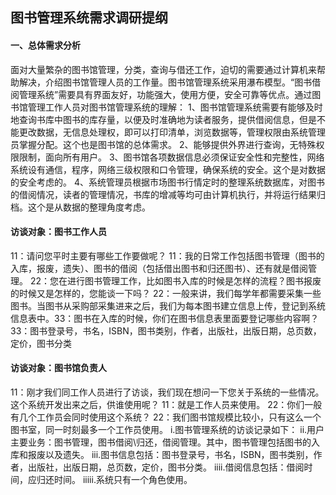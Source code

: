 ## 图书管理系统需求调研提纲

#### **一、总体需求分析**

面对大量繁杂的图书馆管理，分类，查询与借还工作，迫切的需要通过计算机来帮助解决，介绍图书馆管理人员的工作量。图书馆管理系统采用瀑布模型。“图书借阅管理系统”需要具有界面友好，功能强大，使用方便，安全可靠等优点。通过图书馆管理工作人员对图书馆管理系统的理解：
1、图书馆管理系统需要有能够及时地查询书库中图书的库存量，以便及时准确地为读者服务，提供借阅信息，但是不能更改数据，无信息处理权，即可以打印清单，浏览数据等，管理权限由系统管理员掌握分配。这个也是图书馆的总体需求。
2、能够提供外界进行查询，无特殊权限限制，面向所有用户。
3、图书馆各项数据信息必须保证安全性和完整性，网络系统设有通信，程序，网络三级权限和口令管理，确保系统的安全。这个是对数据的安全考虑的。
4、系统管理员根据市场图书行情定时的整理系统数据库，对图书的借阅情况，读者的管理情况，书库的增减等均可由计算机执行，并将运行结果归档。这个是从数据的整理角度考虑。

#### **访谈对象：图书工作人员**

11：请问您平时主要有哪些工作要做呢？
11：我的日常工作包括图书管理（图书的入库，报废，遗失）、图书的借阅（包括借出图书和归还图书）、还有就是借阅管理。
22：您在进行图书管理工作，比如图书入库的时候是怎样的流程？图书报废的时候又是怎样的，您能谈一下吗？
22：一般来讲，我们每学年都需要采集一些图书。当图书从采购部采集进来之后，我们为每本图书建立信息上传，登记到系统信息表中。33：图书在入库的时候，你们在图书信息表里面要登记哪些内容啊？
33：图书登录号，书名，ISBN，图书类别，作者，出版社，出版日期，总页数，定价，图书分类

#### **访谈对象：图书馆负责人**

11：刚才我们同工作人员进行了访谈，我们现在想问一下您关于系统的一些情况。这个系统开发出来之后，供谁使用呢？
11：就是工作人员来使用。
22：你们一般有几个工作员会同时使用这个系统？
22：我们图书馆规模比较小，只有这么一个图书室，同一时刻最多一个工作员使用。
i.图书管理系统的访谈记录如下：
ii.用户主要业务：图书管理，图书借阅\归还，借阅管理。其中，图书管理包括图书的入库和报废以及遗失。
iii.图书信息包括：图书登录号，书名，ISBN，图书类别，作者，出版社，出版日期，总页数，定价，图书分类。
iiii.借阅信息包括：借阅时间，应归还时间。
iiiii.系统只有一个角色使用。